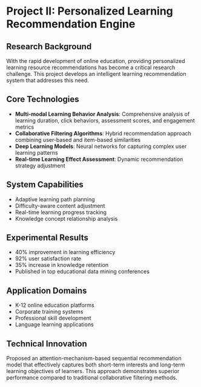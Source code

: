 # Project II: Personalized Learning Recommendation Engine

## Research Background
With the rapid development of online education, providing personalized learning resource recommendations has become a critical research challenge. This project develops an intelligent learning recommendation system that addresses this need.

## Core Technologies
- **Multi-modal Learning Behavior Analysis**: Comprehensive analysis of learning duration, click behaviors, assessment scores, and engagement metrics
- **Collaborative Filtering Algorithms**: Hybrid recommendation approach combining user-based and item-based similarities
- **Deep Learning Models**: Neural networks for capturing complex user learning patterns
- **Real-time Learning Effect Assessment**: Dynamic recommendation strategy adjustment

## System Capabilities
- Adaptive learning path planning
- Difficulty-aware content adjustment
- Real-time learning progress tracking
- Knowledge concept relationship analysis

## Experimental Results
- 40% improvement in learning efficiency
- 92% user satisfaction rate
- 35% increase in knowledge retention
- Published in top educational data mining conferences

## Application Domains
- K-12 online education platforms
- Corporate training systems
- Professional skill development
- Language learning applications

## Technical Innovation
Proposed an attention-mechanism-based sequential recommendation model that effectively captures both short-term interests and long-term learning objectives of learners. This approach demonstrates superior performance compared to traditional collaborative filtering methods.
